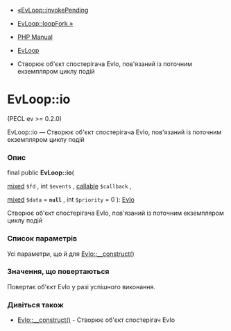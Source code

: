- [«EvLoop::invokePending](evloop.invokepending.md)
- [EvLoop::loopFork »](evloop.loopfork.md)

- [PHP Manual](index.md)
- [EvLoop](class.evloop.md)
- Створює об'єкт спостерігача EvIo, пов'язаний із поточним екземпляром
циклу подій

# EvLoop::io

(PECL ev \>= 0.2.0)

EvLoop::io — Створює об'єкт спостерігача EvIo, пов'язаний із поточним
екземпляром циклу подій

### Опис

final public **EvLoop::io**(

[mixed](language.types.declarations.md#language.types.declarations.mixed)
`$fd` ,
int `$events` ,
[callable](language.types.callable.md) `$callback` ,

[mixed](language.types.declarations.md#language.types.declarations.mixed)
`$data` = **`null`** ,
int `$priority` = 0
): [EvIo](class.evio.md)

Створює об'єкт спостерігача EvIo, пов'язаний із поточним екземпляром циклу
подій

### Список параметрів

Усі параметри, що й для [EvIo::\_\_construct()](evio.construct.md)

### Значення, що повертаються

Повертає об'єкт EvIo у разі успішного виконання.

### Дивіться також

- [EvIo::\_\_construct()](evio.construct.md) - Створює об'єкт
спостерігач EvIo
